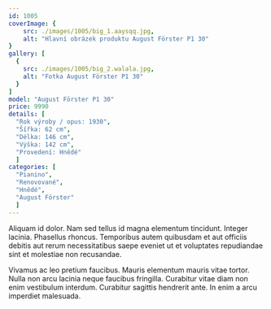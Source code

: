 ```yaml
---
id: 1005
coverImage: {
    src: ./images/1005/big_1.aaysqq.jpg,
    alt: "Hlavní obrázek produktu August Förster P1 30"
}
gallery: [
  {
    src: ./images/1005/big_2.walala.jpg,
    alt: "Fotka August Förster P1 30"
  }
]
model: "August Förster P1 30"
price: 9990
details: [
  "Rok výroby / opus: 1930",
  "Šířka: 62 cm",
  "Délka: 146 cm",
  "Výška: 142 cm",
  "Provedení: Hnědé"
  ]
categories: [
  "Pianino",
  "Renovované",
  "Hnědé",
  "August Förster"
  ]
---
```


Aliquam id dolor. Nam sed tellus id magna elementum tincidunt. Integer lacinia. Phasellus rhoncus. Temporibus autem quibusdam et aut officiis debitis aut rerum necessitatibus saepe eveniet ut et voluptates repudiandae sint et molestiae non recusandae.

Vivamus ac leo pretium faucibus. Mauris elementum mauris vitae tortor. Nulla non arcu lacinia neque faucibus fringilla. Curabitur vitae diam non enim vestibulum interdum. Curabitur sagittis hendrerit ante. In enim a arcu imperdiet malesuada.